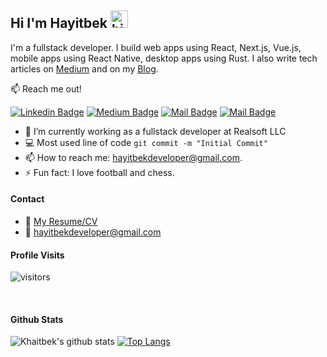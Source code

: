 ## Hi I'm Hayitbek <img src="https://user-images.githubusercontent.com/1303154/88677602-1635ba80-d120-11ea-84d8-d263ba5fc3c0.gif" width="28px" height="28px" alt="hi">

I'm a fullstack developer. I build web apps using React, Next.js, Vue.js, mobile apps using React Native, desktop apps using Rust. I also write tech articles on [Medium](https://medium.com/@khaitbekdev) and on my [Blog](https://khaitbek.vercel.app/en/blog).

:mailbox: Reach me out!

[![Linkedin Badge](https://img.shields.io/badge/-Hayitbek_Yusupov-0e76a8?style=flat&labelColor=0e76a8&logo=linkedin&logoColor=white)](https://www.linkedin.com/in/hayitbek-yusupov/) [![Medium Badge](https://img.shields.io/badge/-Hayitbek_Yusupov-salad?style=flat&labelColor=salad&logo=medium&logoColor=white)](https://medium.com/@khaitbekdev) [![Mail Badge](https://img.shields.io/badge/-@hayitbek__developer-darkcyan?style=flat&labelColor=darkcyan&logo=telegram&logoColor=white)](https://t.me/khaitbekdev) [![Mail Badge](https://img.shields.io/badge/-khaitbekdev-c0392b?style=flat&labelColor=c0392b&logo=gmail&logoColor=white)](mailto:hayitbekdeveloper@gmail.com)

- 🔭 I’m currently working as a fullstack developer at Realsoft LLC
- :computer: Most used line of code `git commit -m "Initial Commit"`
- 📫 How to reach me: hayitbekdeveloper@gmail.com.
- ⚡ Fun fact: I love football and chess.

#### Contact
- :paperclip: [My Resume/CV]([https://docs.google.com/document/d/1yBbooOXOJcEF_q-82hRv9nCARroFalr2D6H4M_sPyRE/edit?usp=sharing](https://notesbykhaitbek.notion.site/Hayitbek-Yusupov-fd7c01d7b25447da9247813514224f1b?pvs=4))
- :email: hayitbekdeveloper@gmail.com

#### Profile Visits 

![visitors](https://visitor-badge.glitch.me/badge?page_id=khaitbek.khaitbek)

<br >

#### Github Stats

![Khaitbek's github stats](https://github-readme-stats.vercel.app/api?username=khaitbek&count_private=true&theme=tokyonight&hide=contribs,prs)
[![Top Langs](https://github-readme-stats.vercel.app/api/top-langs/?username=khaitbek)](https://github.com/khaitbek/github-readme-stats)
